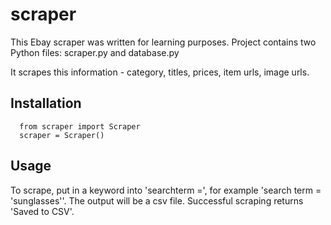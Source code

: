 # scraper

This Ebay scraper was written for learning purposes.
Project contains two Python files: scraper.py and database.py

It scrapes this information - category, titles, prices, item urls, image urls.

## Installation
```!pip install git+https://github.com/dovele/scraper
  from scraper import Scraper
  scraper = Scraper()
```
## Usage

To scrape, put in a keyword into 'searchterm =', for example 'search term = 'sunglasses''. The output will be a csv file. 
Successful scraping returns 'Saved to CSV'.
